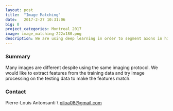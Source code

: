 ```yaml
---
layout: post
title:  "Image Matching"
date:   2017-2-27 10:31:06
big: 0
project_categories: Montreal 2017
image: image_matching-222x180.png
description: We are using deep learning in order to segment axons in histological images.
---
```


### Summary
Many images are different despite using the same imaging protocol. We would like to extract features from the training data and try image processing on the testing data to make the features match.

### Contact
Pierre-Louis Antonsanti \\
[piloa08@gmail.com](mailto:piloa08@gmail.com)
